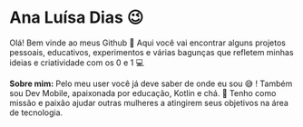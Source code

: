 

# Ana Luísa Dias :wink:
Olá! Bem vinde ao meus Github :wave: 
Aqui você vai encontrar alguns projetos pessoais, educativos, experimentos e várias bagunças que refletem minhas ideias e criatividade com os 0 e 1 :computer:

**Sobre mim:**
Pelo meu user você já deve saber de onde eu sou :sweat_smile: ! Também sou Dev Mobile, apaixonada por educação, Kotlin e chá. :tea:
Tenho como missão e paixão ajudar outras mulheres a atingirem seus objetivos na área de tecnologia.
